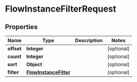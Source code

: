 

# FlowInstanceFilterRequest


## Properties

| Name | Type | Description | Notes |
|------------ | ------------- | ------------- | -------------|
|**offset** | **Integer** |  |  [optional] |
|**count** | **Integer** |  |  [optional] |
|**sort** | **Object** |  |  [optional] |
|**filter** | [**FlowInstanceFilter**](FlowInstanceFilter.md) |  |  [optional] |



